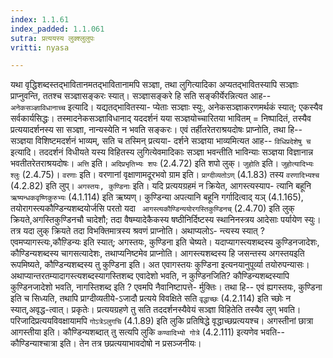```yaml
---
index: 1.1.61
index_padded: 1.1.061
sutra: प्रत्ययस्य लुक्श्लुलुपः
vritti: nyasa

---
```

यथा वृद्धिशब्दस्तद्भावितानमतद्भावितानामपि सञ्ज्ञा, तथा लुगित्यादिका
अप्यतद्भावितस्यापि सञ्ज्ञाः प्राप्नुवन्ति, ततश्च सञ्ज्ञासङ्करः स्यात्। सञ्ज्ञासङ्करे हि सति सङ्कीर्येरन्नित्यत आह-- `अनेकसञ्ज्ञाविधानाच्च` इत्यादि। यद्यतद्भावितस्या-
प्येताः सञ्ज्ञाः स्युः, अनेकसञ्ज्ञाकरणमर्थकं स्यात्; एकस्यैव सर्वकार्यसिद्धः।
तस्मादनेकसञ्ज्ञाविधानाद् यददर्शनं यया सञ्ज्ञयोच्चारितया भावितम् =  निष्पादितं, तस्यैव प्रत्ययादर्शनस्य सा सञ्ज्ञा, नान्यस्येति न भवति सङ्करः। एवं तर्हीतरेतराश्रयदोषः प्राप्नोति, तथा हि-- सञ्ज्ञया विशिष्टमदर्शनं भाव्यम्, सति च तस्मिन् प्रत्यया-
दर्शने सञ्ज्ञया भाव्यमित्यत आह-- `विधिप्रदेशेषु च` इत्यादि। तददर्शनं विधीयते यस्य विहितस्य लुगित्येवमादिकाः सञ्ज्ञा भवन्तीति भाविन्याः सञ्ज्ञया विज्ञानान्न भवतीतरेतराश्रयदोषः।
`अत्ति` इति। `अदिप्रभृतिभ्यः शपः` (2.4.72) इति शपो लुक्। `जुहोति` इति।
`जुहोत्यादिभ्यः श्लुः` (2.4.75)। `वरणाः` इति। वरणानां वृक्षाणामदूरभवो ग्राम इति। `प्राग्दीव्यतोऽण्` (4.1.83) तस्य `वरणादिभ्यश्च` (4.2.82) इति लुप्।
`अगस्तयः, कुण्डिनाः` इति। यदि प्रत्ययग्रहमं न क्रियेत, आगस्त्यस्याप-
त्यानि बहूनि `ऋष्यन्धकवृष्णिकुरुभ्यः` (4.1.114) इति ऋष्यण्। कुण्डिन्या अपत्यानि बहूनि गर्गादित्वाद् यञ् (4.1.165), तयोरागस्त्यकौण्डिन्यशब्दयोर्जसि परतो यदा `
आगस्त्यकौण्डिन्ययोरगस्तिकुण्डिनच्` (2.4.70) इति लुक् क्रियते,अगस्तिकुण्डिनचौ
चादेशौ; तदा वैषम्यादेकैकस्य षष्ठीनिर्दिष्टस्य स्थानिनस्त्रय आदेसाः पर्यायेण
स्युः। तत्र यदा लुक् क्रियते तदा विभक्तिमात्रस्य श्रवणं प्राप्नोति। अथाप्यलोऽ-
न्त्यस्य स्यात् ?एवमप्यागस्त्यः,कौण़्डिन्यः इति स्यात्; अगस्तयः, कुण्डिना इति चेष्यते। यदाप्यागस्त्यशब्दस्य कुण्डिनजादेशः, कौण्डिन्यशब्दस्य चागसत्यादेशः, तथाप्यनिष्टमेव प्राप्नोति। आगस्त्यशब्दस्य हि जसन्तस्य अगस्तयइति रूपमिष्यते, कौण्डिन्यशब्दस्य तु कुण्डिना इति। अत एवागस्तयः कुण्डिना इत्यनयानुपूर्व्या तयोरुपन्यासः।
अथाप्यान्तरतम्यादागस्त्यशब्दस्यागस्तिशब्द एवादेशो भवति, न कुण्डिनजिति?
कौण्डिन्यशब्दस्यापि कुण्डिनजादेशो भवति, नागस्तिशब्द इति ? एवमपि नैवानिष्टापत्ते-
र्मुक्तिः। तथा हि-- एवं ह्यगस्तयः, कुण्डिना इति च सिध्यति, तथापि प्राग्दीव्यतीये-ऽजादौ प्रत्यये विवक्षिते सति `वृद्धाच्छः` (4.2.114) इति च्छोः न स्यात्,अवृद्ध-त्वात्। प्रकृतेः। प्रत्ययग्रहणे तु सति तददर्शनस्यैवेयं सञ्ज्ञा विहितेति तस्यैव लुग् भवति। परिजादिप्रत्ययविवक्षायामपि `गोऽत्रेऽलुगचि` (4.1.89) इति लुकि
प्रतिषिद्धे वृद्धाच्छप्रत्ययश्च। अगस्तीनां छात्रा आगस्तीया इति। कौण्डिन्यशब्दात् तु सत्यपि लुकि `कण्वादिभ्यो गोत्रे` (4.2.111) इत्यणेव भवति-- कौण्डिन्याश्चात्रा इति। तेन तत्र छप्रत्ययाभावदोषो न प्रसञ्जनीयः।